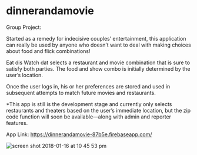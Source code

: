 # dinnerandamovie

Group Project:

Started as a remedy for indecisive couples’ entertainment, this application can really be used by anyone who doesn’t want to deal with making choices about food and flick combinations!

Eat dis Watch dat selects a restaurant and movie combination that is sure to satisfy both parties.
The food and show combo is initially determined by the user’s location. 

Once the user logs in, his or her preferences are stored and used in subsequent attempts to match future movies and restaurants.

*This app is still is the development stage and currently only selects restaurants and theaters based on the user’s immediate location, but the zip code function will soon be available—along with admin and reporter features.

App Link: https://dinnerandamovie-87b5e.firebaseapp.com/

![screen shot 2018-01-16 at 10 45 53 pm](https://user-images.githubusercontent.com/25890329/35024861-dad77926-fb0f-11e7-8874-eac718890a4e.png)

